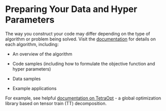 # Preparing Your Data and Hyper Parameters

The way you construct your code may differ depending on the type of algorithm or problem being solved. Visit the [documentation](https://docs.tq42.com/en/latest/) for details on each algorithm, including:

- An overview of the algorithm

- Code samples (including how to formulate the objective function and hyper parameters)

- Data samples

- Example applications 

For example, see helpful [documentation on TetraOpt](https://docs.tq42.com/en/latest/TetraOpt_Algorithm/Introduction.html#) - a global optimization library based on tensor train (TT) decomposition.